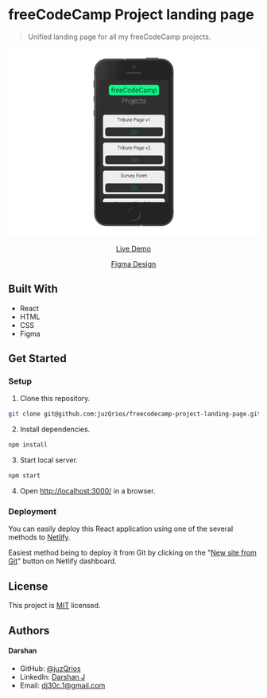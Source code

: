 # freeCodeCamp Project landing page

> Unified landing page for all my freeCodeCamp projects.

[//]: # (Screenshot, Application concept art etc)
![Screenshot](./screenshot.png)

[//]: # (Live Demo link)
<p align="center">
  <a href="https://mists-fictional.netlify.app/">Live Demo</a>
</p>
<p align="center">
  <a href="https://www.figma.com/community/file/902504457634655831/freeCodeCamp-Projects">Figma Design</a>
</p>

## Built With

* React
* HTML
* CSS
* Figma

## Get Started

### Setup

1. Clone this repository.

```bash
git clone git@github.com:juzQrios/freecodecamp-project-landing-page.git
```

2. Install dependencies.

```bash
npm install
```

3. Start local server.

```bash
npm start
```

4. Open <http://localhost:3000/> in a browser.

### Deployment

You can easily deploy this React application using one of the several methods to [Netlify](https://www.netlify.com).

Easiest method being to deploy it from Git by clicking on the "[New site from Git](https://app.netlify.com/start)" button on Netlify dashboard.


## License

This project is [MIT](./LICENSE) licensed.

## Authors

#### Darshan

* GitHub: [@juzQrios](https://github.com/juzQrios)
* LinkedIn: [Darshan J](https://www.linkedin.com/in/jayadevdarshan/)
* Email: <dj30c.1@gmail.com>
